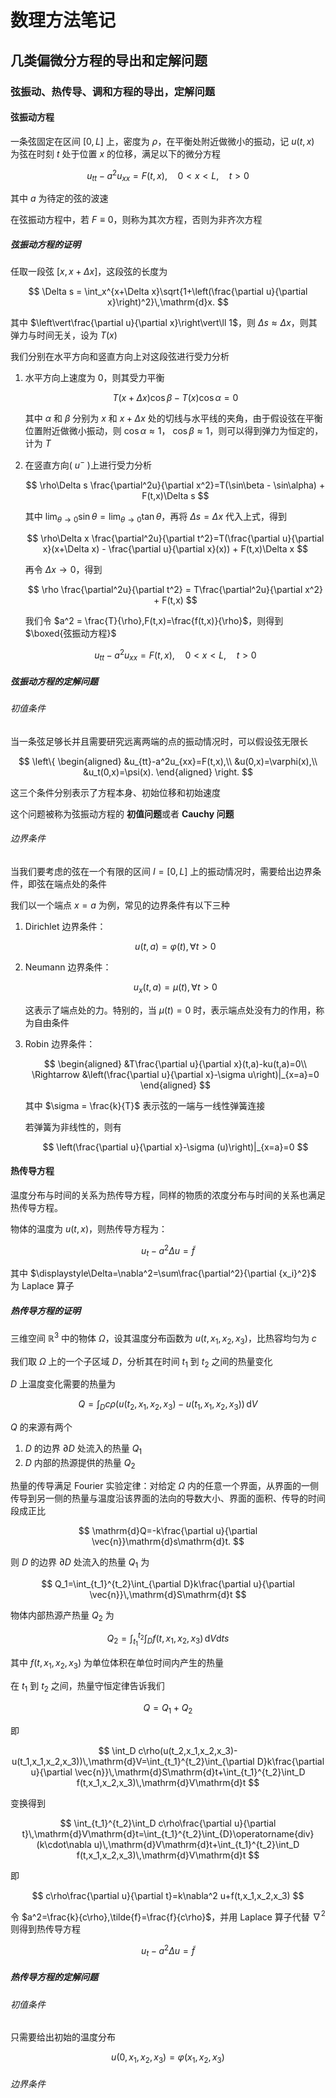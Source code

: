 <head>
    <script src="https://cdn.mathjax.org/mathjax/latest/MathJax.js?config=TeX-AMS-MML_HTMLorMML" type="text/javascript"></script>
    <script type="text/x-mathjax-config">
        MathJax.Hub.Config({
            tex2jax: {
            skipTags: ['script', 'noscript', 'style', 'textarea', 'pre'],
            inlineMath: [['$','$']]
            }
        });
    </script>
</head>

# 数理方法笔记

## 几类偏微分方程的导出和定解问题

### 弦振动、热传导、调和方程的导出，定解问题

#### 弦振动方程

一条弦固定在区间 $[0,L]$ 上，密度为 $\rho$，在平衡处附近做微小的振动，记 $u(t,x)$ 为弦在时刻 $t$ 处于位置 $x$ 的位移，满足以下的微分方程

$$
\begin{equation}
u_{tt} -a^2u_{xx}=F(t,x), \quad 0 < x < L, \quad t > 0
\end{equation}
$$

其中 $a$ 为待定的弦的波速

在弦振动方程中，若 $F\equiv 0$，则称为其次方程，否则为非齐次方程

##### 弦振动方程的证明

任取一段弦 $[x,x+\Delta x]$，这段弦的长度为

$$
\Delta s = \int_x^{x+\Delta x}\sqrt{1+\left(\frac{\partial u}{\partial x}\right)^2}\,\mathrm{d}x.
$$

其中 $\left\vert\frac{\partial u}{\partial x}\right\vert\ll 1$，则 $\Delta s \approx \Delta x$，则其弹力与时间无关，设为 $T(x)$

我们分别在水平方向和竖直方向上对这段弦进行受力分析

1. 水平方向上速度为 $0$，则其受力平衡

   $$
   T(x+\Delta x)\cos\beta - T(x)\cos\alpha = 0
   $$

   其中 $\alpha$ 和 $\beta$ 分别为 $x$ 和 $x+\Delta x$ 处的切线与水平线的夹角，由于假设弦在平衡位置附近做微小振动，则 $\cos\alpha \approx 1$， $\cos\beta \approx 1$，则可以得到弹力为恒定的，计为 $T$

2. 在竖直方向( $u^-$ )上进行受力分析

   $$
   \rho\Delta s \frac{\partial^2u}{\partial x^2}=T(\sin\beta - \sin\alpha) + F(t,x)\Delta s
   $$

   其中 $\displaystyle\lim_{\theta\to 0}\sin\theta = \lim_{\theta\to 0}\tan\theta$，再将 $\Delta s = \Delta x$ 代入上式，得到

   $$
   \rho\Delta x \frac{\partial^2u}{\partial t^2}=T(\frac{\partial u}{\partial x}(x+\Delta x) - \frac{\partial u}{\partial x}(x)) + F(t,x)\Delta x
   $$

   再令 $\Delta x \to 0$，得到

   $$
   \rho \frac{\partial^2u}{\partial t^2} = T\frac{\partial^2u}{\partial x^2} + F(t,x)
   $$

   我们令 $a^2 = \frac{T}{\rho},F(t,x)=\frac{f(t,x)}{\rho}$，则得到 $\boxed{弦振动方程}$

   $$
   u_{tt} -a^2u_{xx}=F(t,x), \quad 0 < x < L, \quad t > 0
   $$

##### 弦振动方程的定解问题

###### 初值条件

当一条弦足够长并且需要研究远离两端的点的振动情况时，可以假设弦无限长

$$
\left\{
    \begin{aligned}
        &u_{tt}-a^2u_{xx}=F(t,x),\\
        &u(0,x)=\varphi(x),\\
        &u_t(0,x)=\psi(x).
    \end{aligned}
\right.
$$

这三个条件分别表示了方程本身、初始位移和初始速度

这个问题被称为弦振动方程的 **初值问题**或者 **Cauchy 问题**

###### 边界条件

当我们要考虑的弦在一个有限的区间 $I=[0,L]$ 上的振动情况时，需要给出边界条件，即弦在端点处的条件

我们以一个端点 $x=a$ 为例，常见的边界条件有以下三种

1. Dirichlet 边界条件：

   $$
   u(t,a)=\varphi(t),\forall t> 0
   $$

2. Neumann 边界条件：

   $$
   u_x(t,a)=\mu(t),\forall t> 0
   $$

   这表示了端点处的力。特别的，当 $\mu(t)= 0$ 时，表示端点处没有力的作用，称为自由条件

3. Robin 边界条件：

   $$
   \begin{aligned}
    &T\frac{\partial u}{\partial x}(t,a)-ku(t,a)=0\\
    \Rightarrow &\left(\frac{\partial u}{\partial x}-\sigma u\right)|_{x=a}=0
   \end{aligned}
   $$

   其中 $\sigma = \frac{k}{T}$ 表示弦的一端与一线性弹簧连接

   若弹簧为非线性的，则有

   $$
   \left(\frac{\partial u}{\partial x}-\sigma (u)\right)|_{x=a}=0
   $$

#### 热传导方程

温度分布与时间的关系为热传导方程，同样的物质的浓度分布与时间的关系也满足热传导方程。

物体的温度为 $u(t,x)$，则热传导方程为：

$$
u_t-a^2\Delta u=\tilde{f}
$$

其中 $\displaystyle\Delta=\nabla^2=\sum\frac{\partial^2}{\partial {x_i}^2}$ 为 Laplace 算子

##### 热传导方程的证明

三维空间 $\mathbb{R}^3$ 中的物体 $\Omega$，设其温度分布函数为 $u(t,x_1,x_2,x_3)$，比热容均匀为 $c$

我们取 $\Omega$ 上的一个子区域 $D$，分析其在时间 $t_1$ 到 $t_2$ 之间的热量变化

$D$ 上温度变化需要的热量为

$$
Q=\int_D c\rho(u(t_2,x_1,x_2,x_3)-u(t_1,x_1,x_2,x_3))\,\mathrm{d}V
$$

$Q$ 的来源有两个

1. $D$ 的边界 $\partial D$ 处流入的热量 $Q_1$
2. $D$ 内部的热源提供的热量 $Q_2$

热量的传导满足 Fourier 实验定律：对给定 $\Omega$ 内的任意一个界面，从界面的一侧传导到另一侧的热量与温度沿该界面的法向的导数大小、界面的面积、传导的时间段成正比

$$
\mathrm{d}Q=-k\frac{\partial u}{\partial \vec{n}}\mathrm{d}s\mathrm{d}t.
$$

则 $D$ 的边界 $\partial D$ 处流入的热量 $Q_1$ 为

$$
Q_1=\int_{t_1}^{t_2}\int_{\partial D}k\frac{\partial u}{\partial \vec{n}}\,\mathrm{d}S\mathrm{d}t
$$

物体内部热源产热量 $Q_2$ 为

$$
Q_2=\int_{t_1}^{t_2}\int_D f(t,x_1,x_2,x_3)\,\mathrm{d}V\mathrm{d}ts
$$

其中 $f(t,x_1,x_2,x_3)$ 为单位体积在单位时间内产生的热量

在 $t_1$ 到 $t_2$ 之间，热量守恒定律告诉我们

$$
Q=Q_1+Q_2
$$

即

$$
\int_D c\rho(u(t_2,x_1,x_2,x_3)-u(t_1,x_1,x_2,x_3))\,\mathrm{d}V=\int_{t_1}^{t_2}\int_{\partial D}k\frac{\partial u}{\partial \vec{n}}\,\mathrm{d}S\mathrm{d}t+\int_{t_1}^{t_2}\int_D f(t,x_1,x_2,x_3)\,\mathrm{d}V\mathrm{d}t
$$

变换得到

$$
\int_{t_1}^{t_2}\int_D c\rho\frac{\partial u}{\partial t}\,\mathrm{d}V\mathrm{d}t=\int_{t_1}^{t_2}\int_{D}\operatorname{div}(k\cdot\nabla u)\,\mathrm{d}V\mathrm{d}t+\int_{t_1}^{t_2}\int_D f(t,x_1,x_2,x_3)\,\mathrm{d}V\mathrm{d}t
$$

即

$$
c\rho\frac{\partial u}{\partial t}=k\nabla^2 u+f(t,x_1,x_2,x_3)
$$

令 $a^2=\frac{k}{c\rho},\tilde{f}=\frac{f}{c\rho}$，并用 Laplace 算子代替 $\nabla^2$ 则得到热传导方程

$$
u_t-a^2\Delta u=\tilde{f}
$$

##### 热传导方程的定解问题

###### 初值条件

只需要给出初始的温度分布

$$
u(0,x_1,x_2,x_3)=\varphi(x_1,x_2,x_3)
$$

###### 边界条件
